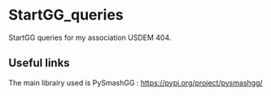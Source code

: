 # StartGG_queries
StartGG queries for my association USDEM 404.

## Useful links

 The main librairy used is PySmashGG : https://pypi.org/project/pysmashgg/
